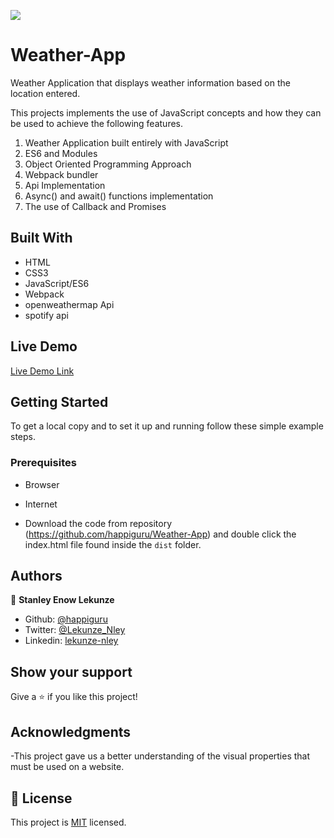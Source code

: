 ![](https://img.shields.io/badge/Microverse-blueviolet)
# Weather-App
Weather Application that displays weather information based on the location entered.

This projects implements the use of JavaScript concepts and how they can be used to achieve the following features.

1. Weather Application built entirely with JavaScript
2. ES6 and Modules
3. Object Oriented Programming Approach
4. Webpack bundler
5. Api Implementation
6. Async() and await() functions implementation
7. The use of Callback and Promises


## Built With

- HTML
- CSS3
- JavaScript/ES6
- Webpack
- openweathermap Api
- spotify api

## Live Demo

[Live Demo Link](http://www.lekunzestanley.me/Weather-App/)


## Getting Started


To get a local copy  and to set it up and running follow these simple example steps.

### Prerequisites

- Browser
- Internet

- Download the code from repository (https://github.com/happiguru/Weather-App) and double click the index.html file found inside the `dist` folder.


## Authors

👤 **Stanley Enow Lekunze**

- Github: [@happiguru](https://github.com/happiguru)
- Twitter: [@Lekunze_Nley](https://twitter.com/Lekunze_Nley)
- Linkedin: [lekunze-nley](https://www.linkedin.com/in/lekunze-nley/)


## Show your support

Give a ⭐️ if you like this project!

## Acknowledgments
-This project gave us a better understanding of the visual properties that must be used on a website.

## 📝 License

This project is [MIT](LICENSE) licensed.


